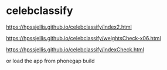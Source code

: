 # celebclassify


https://hpssjellis.github.io/celebclassify/index2.html





https://hpssjellis.github.io/celebclassify/weightsCheck-x06.html


https://hpssjellis.github.io/celebclassify/indexCheck.html




or load the app from phonegap build



